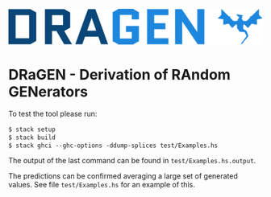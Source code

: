 ![](img/logo.png)

# DRaGEN - Derivation of RAndom GENerators

To test the tool please run:

```
$ stack setup
$ stack build
$ stack ghci --ghc-options -ddump-splices test/Examples.hs
```

The output of the last command can be found in `test/Examples.hs.output`.

The predictions can be confirmed averaging a large set of generated values.
See file `test/Examples.hs` for an example of this.
